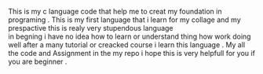 This is my c language code that help me to creat my foundation in programing . 
This is  my first language that i learn for my collage and my prespactive this is realy very stupendous language  
in begning i have no idea how to learn or understand thing how work doing well after a many tutorial or creacked course i learn this language .
My all the code and Assignment in the my repo i hope this is very helpfull for you if you are beginner .
